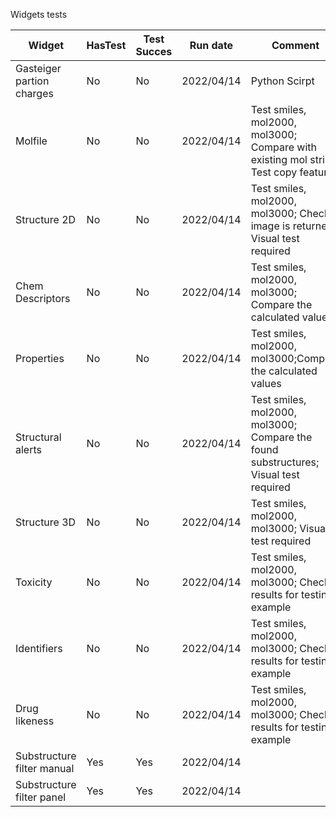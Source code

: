 Widgets tests

Widget | HasTest | Test Succes | Run date | Comment
--- | --- | --- | --- | ---
Gasteiger partion charges | No | No | 2022/04/14 | Python Scirpt
Molfile | No | No |  2022/04/14 | Test smiles, mol2000, mol3000; Compare with existing mol string; Test copy feature
Structure 2D | No | No | 2022/04/14 | Test smiles, mol2000, mol3000; Check if image is returned; Visual test required
Chem Descriptors | No | No | 2022/04/14 | Test smiles, mol2000, mol3000; Compare the calculated values
Properties | No | No | 2022/04/14 | Test smiles, mol2000, mol3000;Compare the calculated values
Structural alerts | No | No | 2022/04/14 | Test smiles, mol2000, mol3000; Compare the found substructures; Visual test required
Structure 3D | No | No | 2022/04/14 | Test smiles, mol2000, mol3000; Visual test required
Toxicity | No | No | 2022/04/14 | Test smiles, mol2000, mol3000; Check results for testing example
Identifiers | No | No | 2022/04/14 | Test smiles, mol2000, mol3000; Check results for testing example
Drug likeness | No | No | 2022/04/14 | Test smiles, mol2000, mol3000; Check results for testing example
Substructure filter manual | Yes | Yes | 2022/04/14 | 
Substructure filter panel | Yes | Yes | 2022/04/14 | 